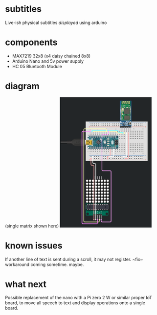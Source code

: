 # subtitles
Live-ish physical subtitles *displayed* using arduino

# components
- MAX7219 32x8 (x4 daisy chained 8x8)
- Arduino Nano and 5v power supply
- HC 05 Bluetooth Module

# diagram
(single matrix shown here)
<img src="assets/diagram.png" width=300>

# known issues
If another line of text is sent during a scroll, it may not register. ~fix~ workaround coming sometime. maybe.

# what next
Possible replacement of the nano with a Pi zero 2 W or similar proper IoT board, to move all speech to text and display operations onto a single board.
